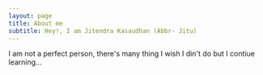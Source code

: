 ```yaml
---
layout: page
title: About me
subtitle: Hey!, I am Jitendra Kasaudhan (Abbr- Jitu)
---
```


I am not a perfect person, there's many thing I wish I din't do but I contiue learning...
